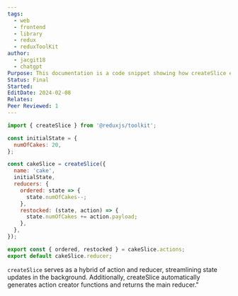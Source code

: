```yaml
---
tags:
  - web
  - frontend
  - library
  - redux
  - reduxToolKit
author:
  - jacgit18
  - chatgpt
Purpose: This documentation is a code snippet showing how createSlice empowers you to mutate state without requiring explicit state return.
Status: Final
Started: 
EditDate: 2024-02-08
Relates: 
Peer Reviewed: 1
---
```

```jsx
import { createSlice } from '@reduxjs/toolkit';

const initialState = {
  numOfCakes: 20,
};

const cakeSlice = createSlice({
  name: 'cake',
  initialState,
  reducers: {
    ordered: state => {
      state.numOfCakes--;
    },
    restocked: (state, action) => {
      state.numOfCakes += action.payload;
    },
  },
});

export const { ordered, restocked } = cakeSlice.actions;
export default cakeSlice.reducer;
```

`createSlice` serves as a hybrid of action and reducer, streamlining state updates in the background. Additionally, createSlice automatically generates action creator functions and returns the main reducer."